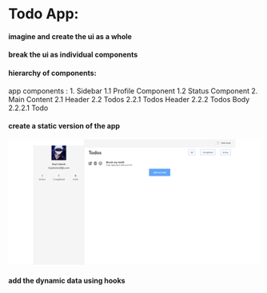 # Todo App: 

#### imagine and create the ui as a whole
#### break the ui as individual components 
#### hierarchy of components: 
app components : 
    1. Sidebar
        1.1 Profile Component
        1.2 Status Component
    2. Main Content
        2.1 Header
        2.2 Todos
            2.2.1 Todos Header
            2.2.2 Todos Body
                2.2.2.1 Todo

#### create a static version of the app
![Alt text](image.png)

#### add the dynamic data using hooks 
